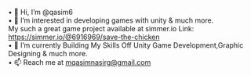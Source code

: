 • 👋 Hi, I’m @qasim6          
• 👀 I’m interested in developing games with unity & much more.          
  My such a great game project available at simmer.io     Link: https://simmer.io/@6916969/save-the-chicken          
• 🌱 I’m currently Building My Skills Off Unity Game Development,Graphic Designing & much more.          
• 📫 Reach me at mqasimnasirg@gmail.com          

<!--
**qasim6/qasim6** is a ✨ _special_ ✨ repository because its `README.md` (this file) appears on your GitHub profile.

Here are some ideas to get you started:

- 🔭 I’m currently working on ...
- 🌱 I’m currently learning ...
- 👯 I’m looking to collaborate on ...
- 🤔 I’m looking for help with ...
- 💬 Ask me about ...
- 📫 How to reach me: ...
- 😄 Pronouns: ...
- ⚡ Fun fact: ...
-->

